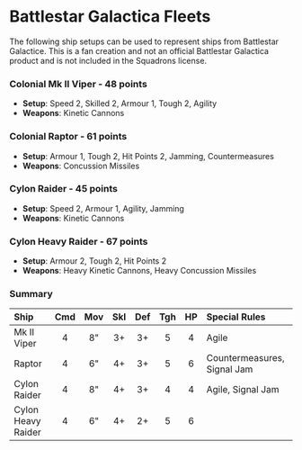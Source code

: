 # Battlestar Galactica Fleets

The following ship setups can be used to represent ships from Battlestar Galactice. This is a fan creation and not an official Battlestar Galactica product and is not included in the Squadrons license.

### Colonial Mk II Viper - 48 points

- **Setup**: Speed 2, Skilled 2, Armour 1, Tough 2, Agility
- **Weapons**: Kinetic Cannons

### Colonial Raptor - 61 points

- **Setup**: Armour 1, Tough 2, Hit Points 2, Jamming, Countermeasures
- **Weapons**: Concussion Missiles

### Cylon Raider - 45 points

- **Setup**: Speed 2, Armour 1, Agility, Jamming
- **Weapons**: Kinetic Cannons

### Cylon Heavy Raider - 67 points

- **Setup**: Armour 2, Tough 2, Hit Points 2
- **Weapons**: Heavy Kinetic Cannons, Heavy Concussion Missiles

### Summary

| Ship               | Cmd | Mov | Skl | Def | Tgh | HP  | Special Rules               |
| :----------------- | :-: | :-: | :-: | :-: | :-: | :-: | :-------------------------- |
| Mk II Viper        |  4  |  8" |  3+ |  3+ |  5  |  4  | Agile                       |
| Raptor             |  4  |  6" |  4+ |  3+ |  5  |  6  | Countermeasures, Signal Jam |
| Cylon Raider       |  4  |  8" |  4+ |  3+ |  4  |  4  | Agile, Signal Jam           |
| Cylon Heavy Raider |  4  |  6" |  4+ |  2+ |  5  |  6  |                             |

